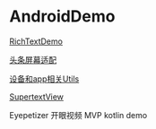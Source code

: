 # AndroidDemo

[RichTextDemo](https://github.com/cdcdec/AndroidDemo/tree/master/RichTextDemo)

[头条屏幕适配](https://github.com/cdcdec/AndroidDemo/tree/master/ScreenAdaptation)

[设备和app相关Utils](https://github.com/cdcdec/AndroidDemo/blob/master/Untils/RERADME.md)

[SupertextView](https://github.com/cdcdec/AndroidDemo/tree/master/Supertextview)

Eyepetizer 开眼视频 MVP  kotlin  demo

